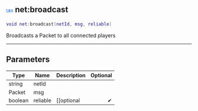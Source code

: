 ## ![server](.gitbook/assets/server.png) net:broadcast


```lua
void net:broadcast(netId, msg, reliable)
```

Broadcasts a Packet to all connected players


------
## Parameters

| Type   | Name | Description              | Optional |
| ------ | ---- | ------------------------ | -------: |
| string | netId |  |  |
| Packet | msg |  |  |
| boolean | reliable | [[optional | ✔ |


